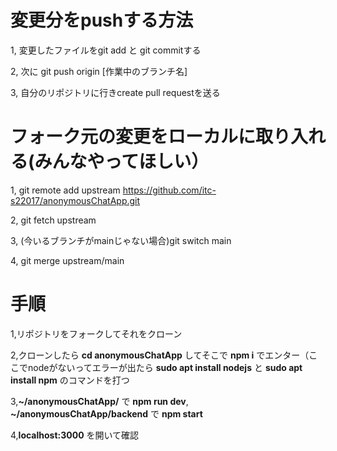   # 変更分をpushする方法
  1, 変更したファイルをgit add と git commitする
  
  2, 次に git push origin [作業中のブランチ名]
  
  3, 自分のリポジトリに行きcreate pull requestを送る

  # フォーク元の変更をローカルに取り入れる(みんなやってほしい）
  1, git remote add upstream https://github.com/itc-s22017/anonymousChatApp.git
  
  2, git fetch upstream
  
  3, (今いるブランチがmainじゃない場合)git switch main
  
  4, git merge upstream/main


  # 手順
  1,リポジトリをフォークしてそれをクローン  
  
  2,クローンしたら __cd anonymousChatApp__ してそこで __npm i__ でエンター（ここでnodeがないってエラーが出たら __sudo apt install nodejs__ と __sudo apt install npm__ のコマンドを打つ 
  
  3,__~/anonymousChatApp/__ で __npm run dev__, __~/anonymousChatApp/backend__ で __npm start__ 
 
  4,__localhost:3000__ を開いて確認
